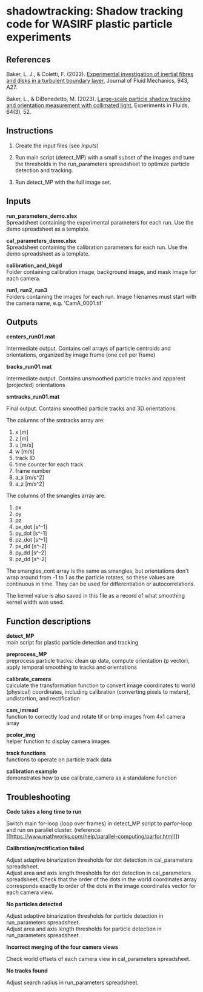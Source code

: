 # shadowtracking: Shadow tracking code for WASIRF plastic particle experiments

## References

Baker, L. J., & Coletti, F. (2022). [Experimental investigation of inertial fibres and disks in a turbulent boundary layer.](https://doi.org/10.1017/jfm.2022.438) Journal of Fluid Mechanics, 943, A27.

Baker, L., & DiBenedetto, M. (2023). [Large-scale particle shadow tracking and orientation measurement with collimated light.](https://doi.org/10.1007/s00348-023-03578-y) Experiments in Fluids, 64(3), 52.


## Instructions

1. Create the input files (see *Inputs*)

2. Run main script (detect_MP) with a small subset of the images and tune the thresholds in the run_parameters spreadsheet to optimize particle detection and tracking.

3. Run detect_MP with the full image set.


## Inputs

**run_parameters_demo.xlsx**  
Spreadsheet containing the experimental parameters for each run. Use the demo spreadsheet as a template.

**cal_parameters_demo.xlsx**  
Spreadsheet containing the calibration parameters for each run. Use the demo spreadsheet as a template.

**calibration_and_bkgd**  
Folder containing calibration image, background image, and mask image for each camera.

**run1, run2, run3**  
Folders containing the images for each run. Image filenames must start with the camera name, e.g. 'CamA_0001.tif'


## Outputs

**centers_run01.mat**

Intermediate output. Contains cell arrays of particle centroids and orientations, organized by image frame (one cell per frame)  

**tracks_run01.mat**

Intermediate output. Contains unsmoothed particle tracks and apparent (projected) orientations

**smtracks_run01.mat**

Final output. Contains smoothed particle tracks and 3D orientations. 

The columns of the smtracks array are:

1. x [m]  
2. z [m]  
3. u [m/s]  
4. w [m/s]  
5. track ID  
6. time counter for each track  
7. frame number  
8. a_x [m/s^2]  
9. a_z [m/s^2]  

The columns of the smangles array are:

1. px  
2. py  
3. pz  
4. px_dot [s^-1]  
5. py_dot [s^-1]  
6. pz_dot [s^-1]  
7. px_dd [s^-2]  
8. py_dd [s^-2]  
9. pz_dd [s^-2]

The smangles_cont array is the same as smangles, but orientations don't wrap around from -1 to 1 as the particle rotates, so these values are continuous in time. They can be used for differentiation or autocorrelations. 

The kernel value is also saved in this file as a record of what smoothing kernel width was used. 



## Function descriptions

**detect_MP**  
main script for plastic particle detection and tracking 

**preprocess_MP**  
preprocess particle tracks: clean up data, compute orientation (p vector), apply temporal smoothing to tracks and orientations

**calibrate_camera**  
calculate the transformation function to convert image coordinates to world (physical) coordinates, including calibration (converting pixels to meters), undistortion, and rectification

**cam_imread**  
function to correctly load and rotate tif or bmp images from 4x1 camera array

**pcolor_img**  
helper function to display camera images

**track functions**  
functions to operate on particle track data

**calibration example**  
demonstrates how to use calibrate_camera as a standalone function


## Troubleshooting

**Code takes a long time to run**
  
Switch main for-loop (loop over frames) in detect_MP script to parfor-loop and run on parallel cluster. (reference: [[https://www.mathworks.com/help/parallel-computing/parfor.html]])

**Calibration/rectification failed**

Adjust adaptive binarization thresholds for dot detection in cal_parameters spreadsheet.  
Adjust area and axis length thresholds for dot detection in cal_parameters spreadsheet. 
Check that the order of the dots in the world coordinates array corresponds exactly to order of the dots in the image coordinates vector for each camera view.   

**No particles detected** 
 
Adjust adaptive binarization thresholds for particle detection in run_parameters spreadsheet.  
Adjust area and axis length thresholds for particle detection in run_parameters spreadsheet.  

**Incorrect merging of the four camera views**

Check world offsets of each camera view in cal_parameters spreadsheet.

**No tracks found**

Adjust search radius in run_parameters spreadsheet.

